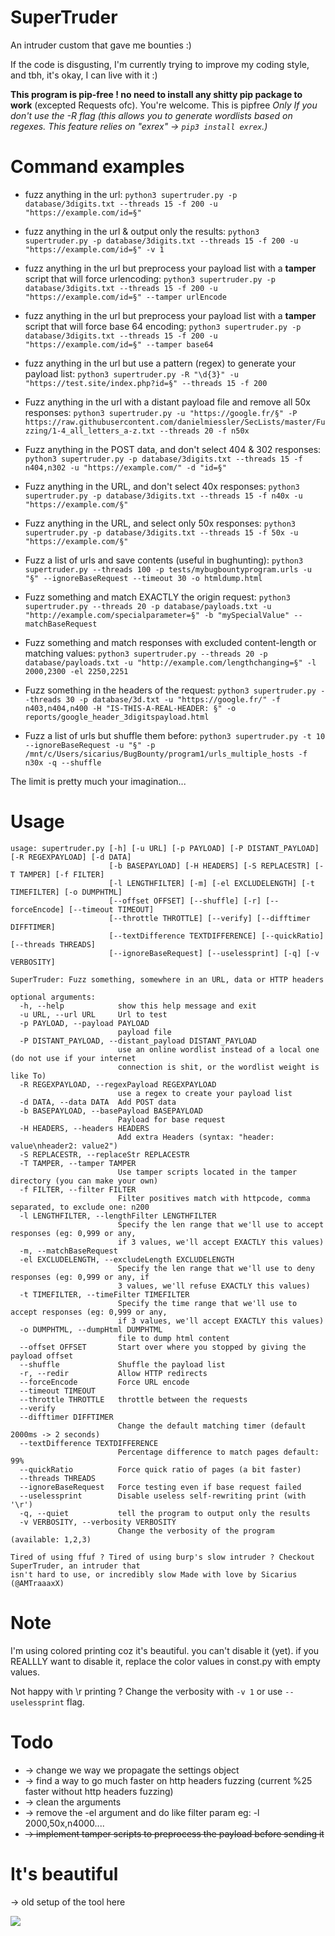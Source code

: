 # SuperTruder
An intruder custom that gave me bounties :)

If the code is disgusting, I'm currently trying to improve my coding style, and tbh, it's okay, I can live with it :)

**This program is pip-free ! no need to install any shitty pip package to work** (excepted Requests ofc). You're welcome.
This is pipfree *Only If you don't use the -R flag (this allows you to generate wordlists based on regexes. This feature relies on "exrex" -> `pip3 install exrex`.)*

# Command examples

- fuzz anything in the url:
`python3 supertruder.py -p database/3digits.txt --threads 15 -f 200 -u "https://example.com/id=§" `

- fuzz anything in the url & output only the results:
`python3 supertruder.py -p database/3digits.txt --threads 15 -f 200 -u "https://example.com/id=§" -v 1 `

- fuzz anything in the url but preprocess your payload list with a **tamper** script that will force urlencoding:
`python3 supertruder.py -p database/3digits.txt --threads 15 -f 200 -u "https://example.com/id=§" --tamper urlEncode`

- fuzz anything in the url but preprocess your payload list with a **tamper** script that will force base 64 encoding:
`python3 supertruder.py -p database/3digits.txt --threads 15 -f 200 -u "https://example.com/id=§" --tamper base64`

- fuzz anything in the url but use a pattern (regex) to generate your payload list:
`python3 supertruder.py -R "\d{3}" -u "https://test.site/index.php?id=§" --threads 15 -f 200`

- Fuzz anything in the url with a distant payload file and remove all 50x responses:
`python3 supertruder.py -u "https://google.fr/§" -P https://raw.githubusercontent.com/danielmiessler/SecLists/master/Fuzzing/1-4_all_letters_a-z.txt --threads 20 -f n50x`

- Fuzz anything in the POST data, and don't select 404 & 302 responses:
`python3 supertruder.py -p database/3digits.txt --threads 15 -f n404,n302 -u "https://example.com/" -d "id=§"`

- Fuzz anything in the URL, and don't select 40x responses:
`python3 supertruder.py -p database/3digits.txt --threads 15 -f n40x -u "https://example.com/§" `

- Fuzz anything in the URL, and select only 50x responses:
`python3 supertruder.py -p database/3digits.txt --threads 15 -f 50x -u "https://example.com/§" `

- Fuzz a list of urls and save contents (useful in bughunting):
`python3 supertruder.py --threads 100 -p tests/mybugbountyprogram.urls -u "§" --ignoreBaseRequest --timeout 30 -o htmldump.html`

- Fuzz something and match EXACTLY the origin request:
`python3 supertruder.py --threads 20 -p database/payloads.txt -u "http://example.com/specialparameter=§" -b "mySpecialValue" --matchBaseRequest`

- Fuzz something and match responses with excluded content-length or matching values:
`python3 supertruder.py --threads 20 -p database/payloads.txt -u "http://example.com/lengthchanging=§" -l 2000,2300 -el 2250,2251`

- Fuzz something in the headers of the request:
`python3 supertruder.py --threads 30 -p database/3d.txt -u "https://google.fr/" -f n403,n404,n400 -H "IS-THIS-A-REAL-HEADER: §" -o reports/google_header_3digitspayload.html`

- Fuzz a list of urls but shuffle them before:
`python3 supertruder.py -t 10 --ignoreBaseRequest -u "§" -p /mnt/c/Users/sicarius/BugBounty/program1/urls_multiple_hosts -f n30x -q --shuffle`

The limit is pretty much your imagination...

# Usage
```
usage: supertruder.py [-h] [-u URL] [-p PAYLOAD] [-P DISTANT_PAYLOAD] [-R REGEXPAYLOAD] [-d DATA]
                      [-b BASEPAYLOAD] [-H HEADERS] [-S REPLACESTR] [-T TAMPER] [-f FILTER]
                      [-l LENGTHFILTER] [-m] [-el EXCLUDELENGTH] [-t TIMEFILTER] [-o DUMPHTML]
                      [--offset OFFSET] [--shuffle] [-r] [--forceEncode] [--timeout TIMEOUT]
                      [--throttle THROTTLE] [--verify] [--difftimer DIFFTIMER]
                      [--textDifference TEXTDIFFERENCE] [--quickRatio] [--threads THREADS]
                      [--ignoreBaseRequest] [--uselessprint] [-q] [-v VERBOSITY]

SuperTruder: Fuzz something, somewhere in an URL, data or HTTP headers

optional arguments:
  -h, --help            show this help message and exit
  -u URL, --url URL     Url to test
  -p PAYLOAD, --payload PAYLOAD
                        payload file
  -P DISTANT_PAYLOAD, --distant_payload DISTANT_PAYLOAD
                        use an online wordlist instead of a local one (do not use if your internet
                        connection is shit, or the wordlist weight is like To)
  -R REGEXPAYLOAD, --regexPayload REGEXPAYLOAD
                        use a regex to create your payload list
  -d DATA, --data DATA  Add POST data
  -b BASEPAYLOAD, --basePayload BASEPAYLOAD
                        Payload for base request
  -H HEADERS, --headers HEADERS
                        Add extra Headers (syntax: "header: value\nheader2: value2")
  -S REPLACESTR, --replaceStr REPLACESTR
  -T TAMPER, --tamper TAMPER
                        Use tamper scripts located in the tamper directory (you can make your own)
  -f FILTER, --filter FILTER
                        Filter positives match with httpcode, comma separated, to exclude one: n200
  -l LENGTHFILTER, --lengthFilter LENGTHFILTER
                        Specify the len range that we'll use to accept responses (eg: 0,999 or any,
                        if 3 values, we'll accept EXACTLY this values)
  -m, --matchBaseRequest
  -el EXCLUDELENGTH, --excludeLength EXCLUDELENGTH
                        Specify the len range that we'll use to deny responses (eg: 0,999 or any, if
                        3 values, we'll refuse EXACTLY this values)
  -t TIMEFILTER, --timeFilter TIMEFILTER
                        Specify the time range that we'll use to accept responses (eg: 0,999 or any,
                        if 3 values, we'll accept EXACTLY this values)
  -o DUMPHTML, --dumpHtml DUMPHTML
                        file to dump html content
  --offset OFFSET       Start over where you stopped by giving the payload offset
  --shuffle             Shuffle the payload list
  -r, --redir           Allow HTTP redirects
  --forceEncode         Force URL encode
  --timeout TIMEOUT
  --throttle THROTTLE   throttle between the requests
  --verify
  --difftimer DIFFTIMER
                        Change the default matching timer (default 2000ms -> 2 seconds)
  --textDifference TEXTDIFFERENCE
                        Percentage difference to match pages default: 99%
  --quickRatio          Force quick ratio of pages (a bit faster)
  --threads THREADS
  --ignoreBaseRequest   Force testing even if base request failed
  --uselessprint        Disable useless self-rewriting print (with '\r')
  -q, --quiet           tell the program to output only the results
  -v VERBOSITY, --verbosity VERBOSITY
                        Change the verbosity of the program (available: 1,2,3)

Tired of using ffuf ? Tired of using burp's slow intruder ? Checkout SuperTruder, an intruder that
isn't hard to use, or incredibly slow Made with love by Sicarius (@AMTraaaxX)
```

# Note
I'm using colored printing coz it's beautiful. you can't disable it (yet).
if you REALLLY want to disable it, replace the color values in const.py with empty values.

Not happy with \r printing ? Change the verbosity with `-v 1` or use `--uselessprint` flag.

# Todo
- -> change we way we propagate the settings object
- -> find a way to go much faster on http headers fuzzing (current %25 faster without http headers fuzzing)
- -> clean the arguments
- -> remove the -el argument and do like filter param eg: -l 2000,50x,n4000....
- ~~-> implement tamper scripts to preprocess the payload before sending it~~ 

# It's beautiful
-> old setup of the tool here

<a href="https://asciinema.org/a/NxUbbjcZI4uCE2Y8ch2Ecw3s8"><img src="./images/asciinema.gif"/></a>
